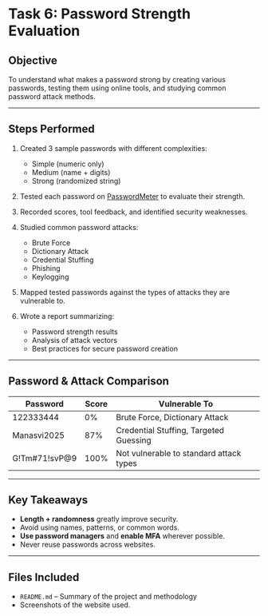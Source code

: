 #  Task 6: Password Strength Evaluation

##  Objective
To understand what makes a password strong by creating various passwords, testing them using online tools, and studying common password attack methods.

---

##  Steps Performed

1. Created 3 sample passwords with different complexities:
   - Simple (numeric only)
   - Medium (name + digits)
   - Strong (randomized string)

2. Tested each password on [PasswordMeter](https://passwordmeter.com) to evaluate their strength.

3. Recorded scores, tool feedback, and identified security weaknesses.

4. Studied common password attacks:
   - Brute Force
   - Dictionary Attack
   - Credential Stuffing
   - Phishing
   - Keylogging

5. Mapped tested passwords against the types of attacks they are vulnerable to.

6. Wrote a report summarizing:
   - Password strength results
   - Analysis of attack vectors
   - Best practices for secure password creation

---

##  Password & Attack Comparison

| Password         | Score | Vulnerable To                            |
|------------------|-------|------------------------------------------|
| 122333444        | 0%    | Brute Force, Dictionary Attack           |
| Manasvi2025      | 87%   | Credential Stuffing, Targeted Guessing   |
| G!Tm#71!svP@9    | 100%  | Not vulnerable to standard attack types  |

---

##  Key Takeaways

- **Length + randomness** greatly improve security.
- Avoid using names, patterns, or common words.
- **Use password managers** and **enable MFA** wherever possible.
- Never reuse passwords across websites.

---

##  Files Included

- `README.md` – Summary of the project and methodology
- Screenshots of the website used.
